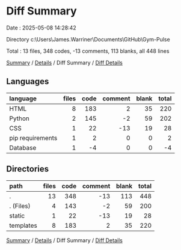 # Diff Summary

Date : 2025-05-08 14:28:42

Directory c:\\Users\\James.Warriner\\Documents\\GitHub\\Gym-Pulse

Total : 13 files,  348 codes, -13 comments, 113 blanks, all 448 lines

[Summary](results.md) / [Details](details.md) / Diff Summary / [Diff Details](diff-details.md)

## Languages
| language | files | code | comment | blank | total |
| :--- | ---: | ---: | ---: | ---: | ---: |
| HTML | 8 | 183 | 2 | 35 | 220 |
| Python | 2 | 145 | -2 | 59 | 202 |
| CSS | 1 | 22 | -13 | 19 | 28 |
| pip requirements | 1 | 2 | 0 | 0 | 2 |
| Database | 1 | -4 | 0 | 0 | -4 |

## Directories
| path | files | code | comment | blank | total |
| :--- | ---: | ---: | ---: | ---: | ---: |
| . | 13 | 348 | -13 | 113 | 448 |
| . (Files) | 4 | 143 | -2 | 59 | 200 |
| static | 1 | 22 | -13 | 19 | 28 |
| templates | 8 | 183 | 2 | 35 | 220 |

[Summary](results.md) / [Details](details.md) / Diff Summary / [Diff Details](diff-details.md)